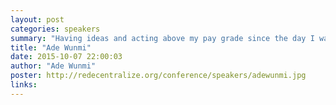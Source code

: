 ```yaml
---
layout: post
categories: speakers
summary: "Having ideas and acting above my pay grade since the day I was born."
title: "Ade Wunmi"
date: 2015-10-07 22:00:03
author: "Ade Wunmi"
poster: http://redecentralize.org/conference/speakers/adewunmi.jpg
links:
---
```

